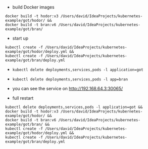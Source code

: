 - build Docker images
```
docker build -t hodor:v3 /Users/david/IdeaProjects/kubernetes-example/got/hodor/ &&
docker build -t bran:v6 /Users/david/IdeaProjects/kubernetes-example/got/bran/
```
- start up
```
kubectl create -f /Users/david/IdeaProjects/kubernetes-example/got/hodor/deploy.yml &&
kubectl create -f /Users/david/IdeaProjects/kubernetes-example/got/bran/deploy.yml
```

- `kubectl delete deployments,services,pods -l application=got`

- `kubectl delete deployments,services,pods -l app=bran`

- you can see the service on http://192.168.64.3:30065/

- full restart
```
kubectl delete deployments,services,pods -l application=got &&
docker build -t hodor:v3 /Users/david/IdeaProjects/kubernetes-example/got/hodor/ &&
docker build -t bran:v6 /Users/david/IdeaProjects/kubernetes-example/got/bran/ &&
kubectl create -f /Users/david/IdeaProjects/kubernetes-example/got/hodor/deploy.yml &&
kubectl create -f /Users/david/IdeaProjects/kubernetes-example/got/bran/deploy.yml
```
